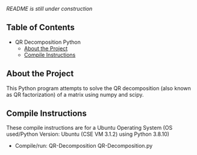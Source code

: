 *README is still under construction*

## Table of Contents
- QR Decomposition Python
  * [About the Project](#about-the-project)
  * [Compile Instructions](#compile-instructions)

## About the Project
This Python program attempts to solve the QR decomposition (also known as QR factorization) of a matrix using numpy and scipy.

## Compile Instructions
These compile instructions are for a Ubuntu Operating System (OS used/Python Version: Ubuntu (CSE VM 3.1.2) using Python 3.8.10)
* Compile/run: QR-Decomposition QR-Decomposition.py
